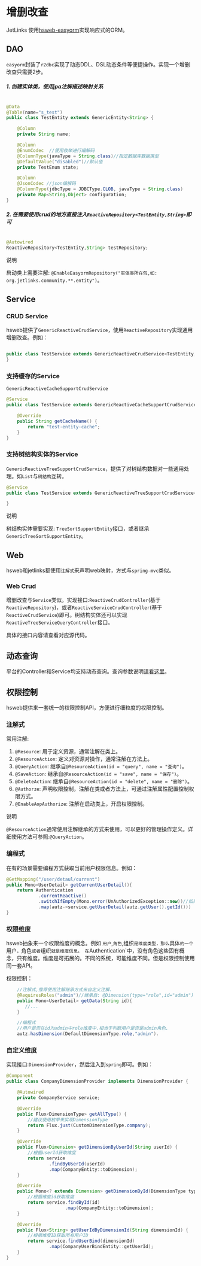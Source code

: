 # 增删改查
JetLinks 使用<a target='_blank' href='https://github.com/hs-web/hsweb-easy-orm'>hsweb-easyorm</a>实现响应式的ORM。 

## DAO

`easyorm`封装了`r2dbc`实现了动态DDL、DSL动态条件等便捷操作。实现一个增删改查只需要2步。

##### 1. 创建实体类，使用jpa注解描述映射关系

```java

@Data
@Table(name="s_test")
public class TestEntity extends GenericEntity<String> {

    @Column
    private String name;

    @Column
    @EnumCodec  //使用枚举进行编解码
    @ColumnType(javaType = String.class)//指定数据库数据类型
    @DefaultValue("disabled")//默认值
    private TestEnum state;

    @Column
    @JsonCodec //json编解码
    @ColumnType(jdbcType = JDBCType.CLOB, javaType = String.class)
    private Map<String,Object> configuration;
}

```

##### 2. 在需要使用crud的地方直接注入`ReactiveRepository<TestEntity,String>`即可

```java

@Autowired
ReactiveRepository<TestEntity,String> testRepository;

```

<div class='explanation primary'>
  <p class='explanation-title-warp'>
    <span class='iconfont icon-bangzhu explanation-icon'></span>
    <span class='explanation-title font-weight'>说明</span>
  </p>

启动类上需要注解: `@EnableEasyormRepository("实体类所在包,如: org.jetlinks.community.**.entity")`。

</div>



## Service

### CRUD Service
hsweb提供了`GenericReactiveCrudService`，使用`ReactiveRepository`实现通用增删改查。例如：

```java

public class TestService extends GenericReactiveCrudService<TestEntity,String>{
}

```

### 支持缓存的Service

`GenericReactiveCacheSupportCrudService`

```java
@Service
public class TestService extends GenericReactiveCacheSupportCrudService<TestEntity, String> {

    @Override
    public String getCacheName() {
        return "test-entity-cache";
    }
}
```

### 支持树结构实体的Service

`GenericReactiveTreeSupportCrudService`，提供了对树结构数据对一些通用处理。如`List`与`树结构`互转。

```java
@Service
public class TestService extends GenericReactiveTreeSupportCrudService<TestEntity, String> {

}
```

<div class='explanation primary'>
  <p class='explanation-title-warp'>
    <span class='iconfont icon-bangzhu explanation-icon'></span>
    <span class='explanation-title font-weight'>说明</span>
  </p>

树结构实体需要实现: `TreeSortSupportEntity`接口，或者继承`GenericTreeSortSupportEntity`。

</div>

## Web

hsweb和jetlinks都使用`注解式`来声明web映射，方式与`spring-mvc`类似。

### Web Crud

增删改查与`Service`类似。实现接口:`ReactiveCrudController`(基于`ReactiveRepository`)，或者`ReactiveServiceCrudController`(基于`ReactiveCrudService`)即可。树结构实体还可以实现`ReactiveTreeServiceQueryController`接口。

具体的接口内容请查看对应源代码。

## 动态查询

平台的Controller和Service均支持动态查询。查询参数说明<a href='/interface-guide/query-param.md'>请看这里</a>。

## 权限控制

hsweb提供来一套统一的权限控制API，方便进行细粒度的权限控制。

### 注解式

常用注解:

1. `@Resource`: 用于定义资源，通常注解在类上。
2. `@ResourceAction`: 定义对资源对操作，通常注解在方法上。
3. `@QueryAction`: 继承自`@ResourceAction(id = "query", name = "查询")`。
4. `@SaveAction`: 继承自`@ResourceAction(id = "save", name = "保存")`。
5. `@DeleteAction`: 继承自`@ResourceAction(id = "delete", name = "删除")`。
6. `@Authorze`: 声明权限控制，注解在类或者方法上，可通过注解属性配置控制权限方式。
7. `@EnableAopAuthorize`: 注解在启动类上，开启权限控制。

<div class='explanation primary'>
  <p class='explanation-title-warp'>
    <span class='iconfont icon-bangzhu explanation-icon'></span>
    <span class='explanation-title font-weight'>说明</span>
  </p>

`@ResourceAction`通常使用注解继承的方式来使用，可以更好的管理操作定义。详细使用方法可参照:`@QueryAction`。

</div>


### 编程式

在有的场景需要编程方式获取当前用户权限信息。例如：

```java
@GetMapping("/user/detaul/current")
public Mono<UserDetail> getCurrentUserDetail(){
    return Authentication
            .currentReactive()
            .switchIfEmpty(Mono.error(UnAuthorizedException::new))//如果没有用户信息则抛出异常
            .map(autz->service.getUserDetail(autz.getUser().getId()))
}
```

### 权限维度

hsweb抽象来一个权限维度的概念。例如 `用户`,`角色`,组织`是维度类型，那么`具体`的一个`用户`，`角色`或者`组织`就是维度信息。
在`Authentication`中，没有角色这些固有概念，只有维度。维度是可拓展的。不同的系统，可能维度不同。但是权限控制使用同一套API。

权限控制：

```java
    //注解式,推荐使用注解继承方式来自定义注解.
    @RequiresRoles("admin")//继承自: @Dimension(type="role",id="admin")
    public Mono<UserDetail> getData(String id){
       //...
    }

    //编程式
    //用户是否在id为admin中role维度中.相当于判断用户是否是admin角色.
    autz.hasDimension(DefaultDimensionType.role,"admin").
```

### 自定义维度

实现接口:`DimensionProvider`，然后注入到`spring`即可。例如：

```java
@Component
public class CompanyDimensionProvider implements DimensionProvider {

    @Autowired
    private CompanyService service;

    @Override
    public Flux<DimensionType> getAllType() {
        //建议使用枚举来实现DimensionType
        return Flux.just(CustomDimensionType.company);
    }

    @Override
    public Flux<Dimension> getDimensionByUserId(String userId) {
        //根据userId获取维度
        return service
                .findByUserId(userId)
                .map(CompanyEntity::toDimension);
    }

    @Override
    public Mono<? extends Dimension> getDimensionById(DimensionType type, String id) {
        //根据维度id获取维度
        return service.findById(id)
                      .map(CompanyEntity::toDimension);
    }

    @Override
    public Flux<String> getUserIdByDimensionId(String dimensionId) {
        //根据维度ID获取所有用户ID
        return service.findUserBind(dimensionId)
                .map(CompanyUserBindEntity::getUserId);
    }
}
```

